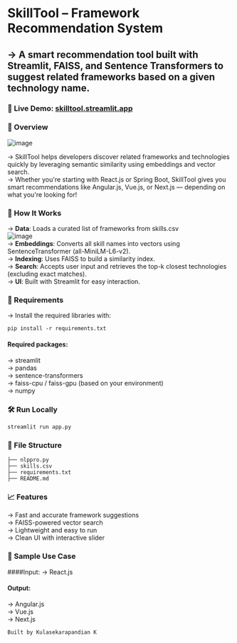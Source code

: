 # SkillTool – Framework Recommendation System

## → A smart recommendation tool built with Streamlit, FAISS, and Sentence Transformers to suggest related frameworks based on a given technology name.

### 🔗 Live Demo: [skilltool.streamlit.app](url)

### 📌 Overview
![image](https://github.com/user-attachments/assets/d26c2cb3-3faa-4943-b64f-dd0b39bc529b)

→ SkillTool helps developers discover related frameworks and technologies quickly by leveraging semantic similarity using embeddings and vector search.
<br>
→ Whether you're starting with React.js or Spring Boot, SkillTool gives you smart recommendations like Angular.js, Vue.js, or Next.js — depending on what you're looking for!

### 🧠 How It Works
→ **Data**: Loads a curated list of frameworks from skills.csv<br>
![image](https://github.com/user-attachments/assets/3dc8f921-fee2-4f0b-b3a1-5b6cd229dbac)<br>
→ **Embeddings**: Converts all skill names into vectors using SentenceTransformer (all-MiniLM-L6-v2).<br>
→ **Indexing**: Uses FAISS to build a similarity index.<br>
→ **Search**: Accepts user input and retrieves the top-k closest technologies (excluding exact matches).<br>
→ **UI**: Built with Streamlit for easy interaction.<br>

### 🧾 Requirements
→ Install the required libraries with:<br>
```base
pip install -r requirements.txt
```
#### Required packages:
→ streamlit<br>
→ pandas<br>
→ sentence-transformers<br>
→ faiss-cpu / faiss-gpu (based on your environment)<br>
→ numpy<br>

### 🛠️ Run Locally
```python
streamlit run app.py
```

### 📂 File Structure
```base
├── nlppro.py
├── skills.csv
├── requirements.txt
├── README.md   
```

### 📈 Features
→ Fast and accurate framework suggestions<br>
→ FAISS-powered vector search<br>
→ Lightweight and easy to run<br>
→ Clean UI with interactive slider<br>

### 🤖 Sample Use Case

####Input:
→ React.js<br>
#### Output:
→ Angular.js<br>
→ Vue.js<br>
→ Next.js<br>


```base
Built by Kulasekarapandian K
```
